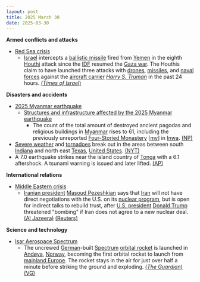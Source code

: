 ```yaml
---
layout: post
title: 2025 March 30
date: 2025-03-30
---
```



**Armed conflicts and attacks**

* [Red Sea crisis](https://en.wikipedia.org/wiki/Red_Sea_crisis "Red Sea crisis")
  + [Israel](https://en.wikipedia.org/wiki/Israel "Israel") intercepts a [ballistic missile](https://en.wikipedia.org/wiki/Ballistic_missile "Ballistic missile") fired from [Yemen](https://en.wikipedia.org/wiki/Houthi_controlled_territory_of_Yemen "Houthi controlled territory of Yemen") in the eighth [Houthi](https://en.wikipedia.org/wiki/Houthi "Houthi") attack since the [IDF](https://en.wikipedia.org/wiki/Israeli_Defense_Force "Israeli Defense Force") resumed the [Gaza war](https://en.wikipedia.org/wiki/Gaza_war "Gaza war"). The Houthis claim to have launched three attacks with [drones](https://en.wikipedia.org/wiki/Drone_warfare "Drone warfare"), [missiles](https://en.wikipedia.org/wiki/Missile "Missile"), and [naval forces](https://en.wikipedia.org/wiki/Yemeni_Navy "Yemeni Navy") against the [aircraft carrier](https://en.wikipedia.org/wiki/Aircraft_carrier "Aircraft carrier") [*Harry S. Truman*](https://en.wikipedia.org/wiki/USS_Harry_S._Truman "USS Harry S. Truman") in the past 24 hours. [(*Times of Israel*)](https://www.timesofisrael.com/houthi-missile-triggers-sirens-in-central-israel-is-downed-en-route/)

**Disasters and accidents**

* [2025 Myanmar earthquake](https://en.wikipedia.org/wiki/2025_Myanmar_earthquake "2025 Myanmar earthquake")
  + [Structures and infrastructure affected by the 2025 Myanmar earthquake](https://en.wikipedia.org/wiki/List_of_populated_places_affected_by_the_2025_Myanmar_earthquake#Structures_and_infrastructure "List of populated places affected by the 2025 Myanmar earthquake")
    - The count of the total amount of destroyed ancient pagodas and religious buildings in [Myanmar](https://en.wikipedia.org/wiki/Myanmar "Myanmar") rises to 61, including the previously unreported [Four-Storied Monastery](/w/index.php?title=Four-Storied_Monastery&action=edit&redlink=1 "Four-Storied Monastery (page does not exist)") [[my](https://my.wikipedia.org/wiki/%E1%80%9C%E1%80%B1%E1%80%B8%E1%80%91%E1%80%95%E1%80%BA%E1%80%80%E1%80%BB%E1%80%B1%E1%80%AC%E1%80%84%E1%80%BA%E1%80%B8%E1%80%90%E1%80%B1%E1%80%AC%E1%80%BA "my:လေးထပ်ကျောင်းတော်")] in [Inwa](https://en.wikipedia.org/wiki/Inwa "Inwa"). [(NP)](https://npnewsmm.com/news/67e8f0ca7bc0d4471b7630bd)
* [Severe weather](https://en.wikipedia.org/wiki/Severe_weather "Severe weather") and [tornadoes](https://en.wikipedia.org/wiki/Tornadoes "Tornadoes") break out in the areas between south [Indiana](https://en.wikipedia.org/wiki/Indiana "Indiana") and north east [Texas](https://en.wikipedia.org/wiki/Texas "Texas"), [United States](https://en.wikipedia.org/wiki/United_States "United States"). [(NYT)](https://www.nytimes.com/2025/03/30/weather/tornado-storms-missouri-illinois.html)
* A 7.0 earthquake strikes near the island country of [Tonga](https://en.wikipedia.org/wiki/Tonga "Tonga") with a 6.1 aftershock. A tsunami warning is issued and later lifted. [(AP)](https://apnews.com/article/tonga-earthquake-tsunami-warning-pacific-island-0bcaab5e5e83156846a65ed46556391e)

**International relations**

* [Middle Eastern crisis](https://en.wikipedia.org/wiki/Middle_Eastern_crisis_%282023%E2%80%93present%29 "Middle Eastern crisis (2023–present)")
  + [Iranian president](https://en.wikipedia.org/wiki/President_of_Iran "President of Iran") [Masoud Pezeshkian](https://en.wikipedia.org/wiki/Masoud_Pezeshkian "Masoud Pezeshkian") says that [Iran](https://en.wikipedia.org/wiki/Iran "Iran") will not have direct negotiations with the U.S. on its [nuclear program](https://en.wikipedia.org/wiki/Nuclear_program_of_Iran "Nuclear program of Iran"), but is open for indirect talks to rebuild trust, after [U.S. president](https://en.wikipedia.org/wiki/U.S._president "U.S. president") [Donald Trump](https://en.wikipedia.org/wiki/Donald_Trump "Donald Trump") threatened "bombing" if Iran does not agree to a new nuclear deal. [(Al Jazeera)](https://www.aljazeera.com/news/2025/3/30/iran-rejects-direct-nuclear-talks-with-trump-open-to-indirect-negotiations) [(Reuters)](https://www.reuters.com/world/trump-says-there-will-be-bombing-if-iran-does-not-make-nuclear-deal-2025-03-30/)

**Science and technology**

* [Isar Aerospace Spectrum](https://en.wikipedia.org/wiki/Isar_Aerospace_Spectrum "Isar Aerospace Spectrum")
  + The uncrewed [German](https://en.wikipedia.org/wiki/Germany "Germany")-built [Spectrum](https://en.wikipedia.org/wiki/Isar_Aerospace_Spectrum "Isar Aerospace Spectrum") [orbital rocket](https://en.wikipedia.org/wiki/Launch_vehicle "Launch vehicle") is launched in [Andøya](https://en.wikipedia.org/wiki/And%C3%B8ya "Andøya"), [Norway](https://en.wikipedia.org/wiki/Norway "Norway"), becoming the first orbital rocket to launch from [mainland Europe](https://en.wikipedia.org/wiki/Continental_Europe "Continental Europe"). The rocket stays in the air for just over half a minute before striking the ground and exploding. [(*The Guardian*)](https://www.theguardian.com/science/2025/mar/30/first-orbital-rocket-launched-europe-crashes-launch-spectrum) [(VG)](https://www.vg.no/nyheter/i/eM4vnO/andoeya-kan-bli-vitne-til-historisk-rakettoppskyting-soendag)
